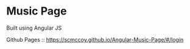 # Music Page

Built using Angular JS

Github Pages :: https://scmccoy.github.io/Angular-Music-Page/#/login
